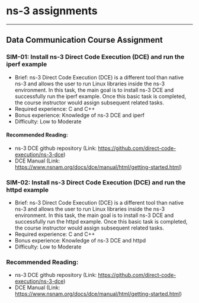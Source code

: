 # ns-3 assignments
--------------------------
## Data Communication Course Assignment 
### SIM-01: Install ns-3 Direct Code Execution (DCE) and run the iperf example
* Brief: ns-3 Direct Code Execution (DCE) is a different tool than native ns-3 and allows the user to run Linux libraries inside the ns-3 environment. In this task, the main goal is to install ns-3 DCE and successfully run the iperf example. Once this basic task is completed, the course instructor would assign subsequent related tasks.
* Required experience: C and C++
* Bonus experience: Knowledge of ns-3 DCE and iperf
* Difficulty: Low to Moderate
#### Recommended Reading:
* ns-3 DCE github repository (Link: https://github.com/direct-code-execution/ns-3-dce)
* DCE Manual (Link: https://www.nsnam.org/docs/dce/manual/html/getting-started.html)


### SIM-02: Install ns-3 Direct Code Execution (DCE) and run the httpd example
* Brief: ns-3 Direct Code Execution (DCE) is a different tool than native ns-3 and allows the user to run Linux libraries inside the ns-3 environment. In this task, the main goal is to install ns-3 DCE and successfully run the httpd example. Once this basic task is completed, the course instructor would assign subsequent related tasks.
* Required experience: C and C++
* Bonus experience: Knowledge of ns-3 DCE and httpd
* Difficulty: Low to Moderate
### Recommended Reading:
* ns-3 DCE github repository (Link: https://github.com/direct-code-execution/ns-3-dce)
* DCE Manual (Link: https://www.nsnam.org/docs/dce/manual/html/getting-started.html)
